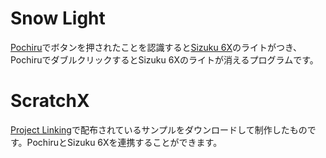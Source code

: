 # Snow Light

[Pochiru](https://ssl.braveridge.com/store/html/products/detail.php?product_id=28)でボタンを押されたことを認識すると[Sizuku 6X](https://ssl.braveridge.com/store/html/products/detail.php?product_id=33)のライトがつき、PochiruでダブルクリックするとSizuku 6Xのライトが消えるプログラムです。


# ScratchX

[Project Linking](https://linkingiot.com/applications.html)で配布されているサンプルをダウンロードして制作したものです。PochiruとSizuku 6Xを連携することができます。



